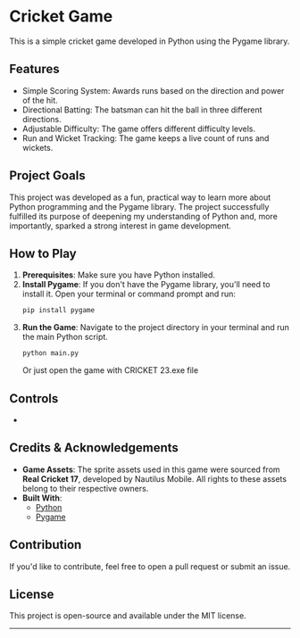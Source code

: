 # Cricket Game

This is a simple cricket game developed in Python using the Pygame library.

## Features

- Simple Scoring System: Awards runs based on the direction and power of the hit.
- Directional Batting: The batsman can hit the ball in three different directions.
- Adjustable Difficulty: The game offers different difficulty levels.
- Run and Wicket Tracking: The game keeps a live count of runs and wickets.

## Project Goals

This project was developed as a fun, practical way to learn more about Python programming and the Pygame library.
The project successfully fulfilled its purpose of deepening my understanding of Python and, more importantly, sparked a strong interest in game development.

## How to Play

1.  **Prerequisites**: Make sure you have Python installed.
2.  **Install Pygame**: If you don't have the Pygame library, you'll need to install it. Open your terminal or command prompt and run:
    ```bash
    pip install pygame
    ```
3.  **Run the Game**: Navigate to the project directory in your terminal and run the main Python script.
    ```bash
    python main.py  
    ```
    Or just open the game with CRICKET 23.exe file

## Controls

- 

## Credits & Acknowledgements

* **Game Assets**: The sprite assets used in this game were sourced from **Real Cricket 17**, developed by Nautilus Mobile. All rights to these assets belong to their respective owners.
* **Built With**:
    -   [Python](https://www.python.org/)
    -   [Pygame](https://www.pygame.org/)

## Contribution

If you'd like to contribute, feel free to open a pull request or submit an issue.

## License

This project is open-source and available under the MIT license.

---
